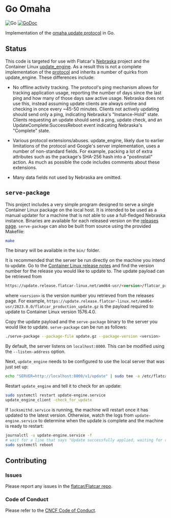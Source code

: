# Go Omaha

![Go](https://github.com/flatcar/go-omaha/workflows/Go/badge.svg)
[![GoDoc](https://godoc.org/github.com/flatcar/go-omaha/omaha?status.svg)](https://godoc.org/github.com/flatcar/go-omaha/omaha)

Implementation of the [omaha update protocol](https://github.com/google/omaha) in Go.

## Status

This code is targeted for use with Flatcar's [Nebraska](https://github.com/flatcar/nebraska) project and the Container Linux [update_engine](https://github.com/flatcar/update_engine).
As a result this is not a complete implementation of the [protocol](https://github.com/google/omaha/blob/master/doc/ServerProtocolV3.md) and inherits a number of quirks from update_engine.
These differences include:

- No offline activity tracking.
   The protocol's ping mechanism allows for tracking application usage, reporting the number of days since the last ping and how many of those days saw active usage.
   Nebraska does not use this, instead assuming update clients are always online and checking in once every ~45-50 minutes.
   Clients not actively updating should send only a ping, indicating Nebraska's "Instance-Hold" state.
   Clients requesting an update should send a ping, update check, and an UpdateComplete:SuccessReboot event indicating Nebraska's "Complete" state.

- Various protocol extensions/abuses.
   update_engine, likely due to earlier limitations of the protocol and Google's server implementation, uses a number of non-standard fields.
   For example, packing a lot of extra attributes such as the package's SHA-256 hash into a "postinstall" action.
   As much as possible the code includes comments about these extensions.

- Many data fields not used by Nebraska are omitted.

## `serve-package`

This project includes a very simple program designed to serve a single Container Linux package on the local host. It is intended to be used as a manual updater for a machine that is not able to use a full-fledged Nebraska instance. Binaries are available for each released version on the [releases page](https://github.com/flatcar/go-omaha/releases). `serve-package` can also be built from source using the provided Makefile:

```bash
make
```

The binary will be available in the `bin/` folder.

It is recommended that the server be run directly on the machine you intend to update. Go to the [Container Linux release notes](https://flatcar.org/releases) and find the version number for the release you would like to update to. The update payload can be retrieved from

```html
https://update.release.flatcar-linux.net/amd64-usr/<version>/flatcar_production_update.gz
```

where `<version>` is the version number you retrieved from the releases page. For example, `https://update.release.flatcar-linux.net/amd64-usr/2823.0.0/flatcar_production_update.gz` is the payload required to update to Container Linux version 1576.4.0.

Copy the update payload and the `serve-package` binary to the server you would like to update. `serve-package` can be run as follows:

```bash
./serve-package --package-file update.gz --package-version <version>
```

By default, the server listens on `localhost:8000`. This can be modified using the `--listen-address` option.

Next, `update_engine` needs to be configured to use the local server that was just set up:

```bash
echo "SERVER=http://localhost:8000/v1/update" | sudo tee -a /etc/flatcar/update.conf
```

Restart `update_engine` and tell it to check for an update:

```bash
sudo systemctl restart update-engine.service
update_engine_client -check_for_update
```

If `locksmithd.service` is running, the machine will restart once it has updated to the latest version. Otherwise, watch the logs from `update-engine.service` to determine when the update is complete and the machine is ready to restart:

```bash
journalctl -u update-engine.service -f
# wait for a line that says "Update successfully applied, waiting for reboot"
sudo systemctl reboot
```

## Contributing

### Issues

Please report any issues in the [flatcar/Flatcar repo](https://github.com/flatcar/Flatcar/issues).

### Code of Conduct

Please refer to the [CNCF Code of Conduct](https://github.com/cncf/foundation/blob/main/code-of-conduct.md).
